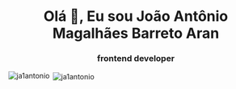 <h1 align="center">Olá 👋, Eu sou João Antônio Magalhães Barreto Aran</h1>
<h3 align="center">frontend developer</h3>





<p align="left">
</p>

<p><img align="left" src="https://github-readme-stats.vercel.app/api/top-langs?username=ja1antonio&show_icons=true&locale=en&layout=compact" alt="ja1antonio" /></p>

<p>&nbsp;<img align="center" src="https://github-readme-stats.vercel.app/api?username=ja1antonio&show_icons=true&locale=en" alt="ja1antonio" /></p>


